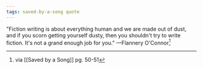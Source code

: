 ```yaml
---
tags: saved-by-a-song quote 
---
```


"Fiction writing is about everything human and we are made out of dust, and if you scorn getting yourself dusty, then you shouldn't try to write fiction. It's not a grand enough job for you." —Flannery O'Connor[^1]

[^1]: via [[Saved by a Song]] pg. 50-51
